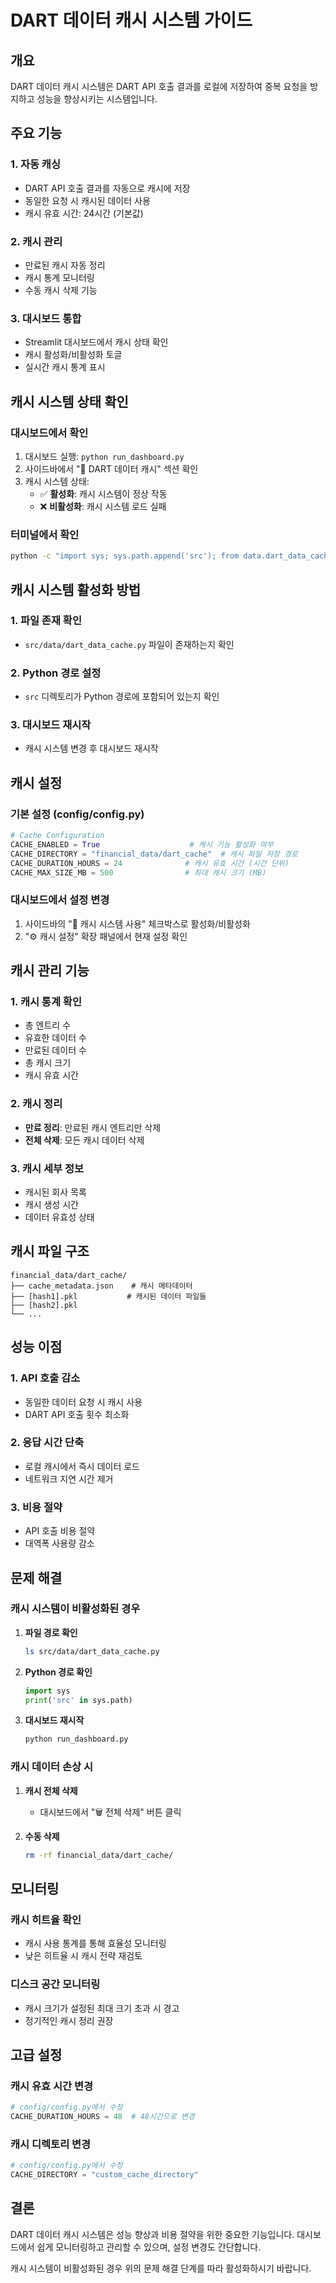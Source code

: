 # DART 데이터 캐시 시스템 가이드

## 개요

DART 데이터 캐시 시스템은 DART API 호출 결과를 로컬에 저장하여 중복 요청을 방지하고 성능을 향상시키는 시스템입니다.

## 주요 기능

### 1. 자동 캐싱
- DART API 호출 결과를 자동으로 캐시에 저장
- 동일한 요청 시 캐시된 데이터 사용
- 캐시 유효 시간: 24시간 (기본값)

### 2. 캐시 관리
- 만료된 캐시 자동 정리
- 캐시 통계 모니터링
- 수동 캐시 삭제 기능

### 3. 대시보드 통합
- Streamlit 대시보드에서 캐시 상태 확인
- 캐시 활성화/비활성화 토글
- 실시간 캐시 통계 표시

## 캐시 시스템 상태 확인

### 대시보드에서 확인
1. 대시보드 실행: `python run_dashboard.py`
2. 사이드바에서 "💾 DART 데이터 캐시" 섹션 확인
3. 캐시 시스템 상태:
   - ✅ **활성화**: 캐시 시스템이 정상 작동
   - ❌ **비활성화**: 캐시 시스템 로드 실패

### 터미널에서 확인
```bash
python -c "import sys; sys.path.append('src'); from data.dart_data_cache import get_global_cache; cache = get_global_cache(); print(cache.get_cache_stats())"
```

## 캐시 시스템 활성화 방법

### 1. 파일 존재 확인
- `src/data/dart_data_cache.py` 파일이 존재하는지 확인

### 2. Python 경로 설정
- `src` 디렉토리가 Python 경로에 포함되어 있는지 확인

### 3. 대시보드 재시작
- 캐시 시스템 변경 후 대시보드 재시작

## 캐시 설정

### 기본 설정 (config/config.py)
```python
# Cache Configuration
CACHE_ENABLED = True                    # 캐시 기능 활성화 여부
CACHE_DIRECTORY = "financial_data/dart_cache"  # 캐시 파일 저장 경로
CACHE_DURATION_HOURS = 24              # 캐시 유효 시간 (시간 단위)
CACHE_MAX_SIZE_MB = 500                # 최대 캐시 크기 (MB)
```

### 대시보드에서 설정 변경
1. 사이드바의 "💾 캐시 시스템 사용" 체크박스로 활성화/비활성화
2. "⚙️ 캐시 설정" 확장 패널에서 현재 설정 확인

## 캐시 관리 기능

### 1. 캐시 통계 확인
- 총 엔트리 수
- 유효한 데이터 수
- 만료된 데이터 수
- 총 캐시 크기
- 캐시 유효 시간

### 2. 캐시 정리
- **만료 정리**: 만료된 캐시 엔트리만 삭제
- **전체 삭제**: 모든 캐시 데이터 삭제

### 3. 캐시 세부 정보
- 캐시된 회사 목록
- 캐시 생성 시간
- 데이터 유효성 상태

## 캐시 파일 구조

```
financial_data/dart_cache/
├── cache_metadata.json    # 캐시 메타데이터
├── [hash1].pkl           # 캐시된 데이터 파일들
├── [hash2].pkl
└── ...
```

## 성능 이점

### 1. API 호출 감소
- 동일한 데이터 요청 시 캐시 사용
- DART API 호출 횟수 최소화

### 2. 응답 시간 단축
- 로컬 캐시에서 즉시 데이터 로드
- 네트워크 지연 시간 제거

### 3. 비용 절약
- API 호출 비용 절약
- 대역폭 사용량 감소

## 문제 해결

### 캐시 시스템이 비활성화된 경우

1. **파일 경로 확인**
   ```bash
   ls src/data/dart_data_cache.py
   ```

2. **Python 경로 확인**
   ```python
   import sys
   print('src' in sys.path)
   ```

3. **대시보드 재시작**
   ```bash
   python run_dashboard.py
   ```

### 캐시 데이터 손상 시

1. **캐시 전체 삭제**
   - 대시보드에서 "🗑️ 전체 삭제" 버튼 클릭

2. **수동 삭제**
   ```bash
   rm -rf financial_data/dart_cache/
   ```

## 모니터링

### 캐시 히트율 확인
- 캐시 사용 통계를 통해 효율성 모니터링
- 낮은 히트율 시 캐시 전략 재검토

### 디스크 공간 모니터링
- 캐시 크기가 설정된 최대 크기 초과 시 경고
- 정기적인 캐시 정리 권장

## 고급 설정

### 캐시 유효 시간 변경
```python
# config/config.py에서 수정
CACHE_DURATION_HOURS = 48  # 48시간으로 변경
```

### 캐시 디렉토리 변경
```python
# config/config.py에서 수정
CACHE_DIRECTORY = "custom_cache_directory"
```

## 결론

DART 데이터 캐시 시스템은 성능 향상과 비용 절약을 위한 중요한 기능입니다. 대시보드에서 쉽게 모니터링하고 관리할 수 있으며, 설정 변경도 간단합니다.

캐시 시스템이 비활성화된 경우 위의 문제 해결 단계를 따라 활성화하시기 바랍니다. 